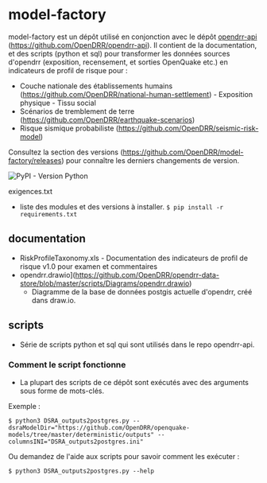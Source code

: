 # model-factory

model-factory est un dépôt utilisé en conjonction avec le dépôt [opendrr-api](https://github.com/OpenDRR/opendrr-api) (https://github.com/OpenDRR/opendrr-api).
Il contient de la documentation, et des scripts (python et sql) pour transformer les données sources d'opendrr (exposition, recensement, et sorties OpenQuake etc.) en indicateurs de profil de risque pour :

 - Couche nationale des établissements humains (https://github.com/OpenDRR/national-human-settlement)
		 - Exposition physique
		 - Tissu social
- Scénarios de tremblement de terre (https://github.com/OpenDRR/earthquake-scenarios)
- Risque sismique probabiliste (https://github.com/OpenDRR/seismic-risk-model)

Consultez la section des versions (https://github.com/OpenDRR/model-factory/releases) pour connaître les derniers changements de version.


![PyPI - Version Python](https://img.shields.io/pypi/pyversions/openquake.engine)

exigences.txt
- liste des modules et des versions à installer.
`$ pip install -r requirements.txt`

## documentation
- RiskProfileTaxonomy.xls
		- Documentation des indicateurs de profil de risque v1.0 pour examen et commentaires
- opendrr.drawio](https://github.com/OpenDRR/opendrr-data-store/blob/master/scripts/Diagrams/opendrr.drawio)
	- Diagramme de la base de données postgis actuelle d'opendrr, créé dans draw.io. 
	
## scripts
- Série de scripts python et sql qui sont utilisés dans le repo opendrr-api.

### Comment le script fonctionne
- La plupart des scripts de ce dépôt sont exécutés avec des arguments sous forme de mots-clés.

Exemple :
```
$ python3 DSRA_outputs2postgres.py --dsraModelDir="https://github.com/OpenDRR/openquake-models/tree/master/deterministic/outputs" --columnsINI="DSRA_outputs2postgres.ini"
```
Ou demandez de l'aide aux scripts pour savoir comment les exécuter :
```
$ python3 DSRA_outputs2postgres.py --help